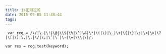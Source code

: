 ```yaml
---
title: js正则过滤
date: 2015-05-05 11:48:44
tags:  
---
```

	 var reg = /\/|\~|\!|\@|\\$|\%|\^|\&|\*|\(|\)|\_|\+|\{|\}|\:|\<|\>|\?|\[|\]|\,|\.|\/|\;|\’|\`|\-|\=|\\\|\|/;

	var res = reg.test(keyword);
